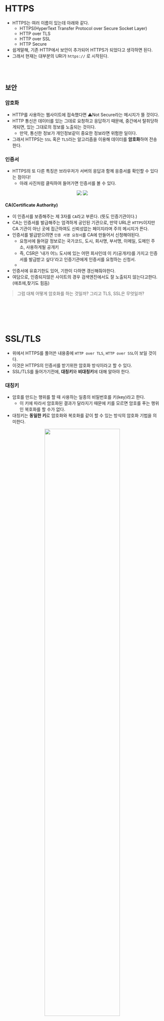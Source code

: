 # HTTPS
 - HTTPS는 여러 이름이 있는데 아래와 같다. 
   - HTTPS(HyperText Transfer Protocol over Secure Socket Layer)
   - HTTP over TLS
   - HTTP over SSL
   - HTTP Secure
 - 쉽게말해, 기존 HTTP에서 보안이 추가되어 HTTPS가 되었다고 생각하면 된다. 
 - 그래서 현재는 대부분의 URI가 `https://` 로 시작된다. 

<br></br>

## 보안 

### 암호화
 - HTTP를 사용하는 웹사이트에 접속했다면  ⚠️Not Secure라는 메시지가 뜰 것이다.
 - HTTP 통신은 데이터를 있는 그데로 요청하고 응답하기 때문에, 중간에서 탈취당하게되면, 있는 그대로의 정보를 노출되는 것이다. 
   - 만약, 통신한 정보가 개인정보같이 중요한 정보라면 위험한 일이다. 
 - 그래서 HTTPS는 `SSL` 혹은 `TLS`라는 알고리즘을 이용해 데이터를 **암호화**하여 전송한다.

### 인증서
 - HTTPS의 또 다른 특징은 브라우저가 서버의 응답과 함께 응증서를 확인할 수 있다는 점이다!
   - 아래 사진처럼 클릭하여 들어가면 인증서를 볼 수 있다.
<p align="center"><img src="https://user-images.githubusercontent.com/104331549/180140707-ec91574b-8994-47bc-8685-5a6e4881dc96.png">

<img src="https://user-images.githubusercontent.com/104331549/180141010-d9e7e87a-796c-4cb1-9985-a010121039ae.png">

</p>

#### CA(Certificate Authority) 
 - 이 인증서를 보증해주는 제 3자를 `CA`라고 부른다. (뜻도 인증기관이다.)
 - CA는 인증서를 발급해주는 엄격하게 공인된 기관으로, 만약 URL은 `HTTPS`이지만 CA 기관이 아닌 곳에 접근하여도 신뢰성없는 페이지라며 주의 메시지가 뜬다.
 - 인증서를 발급받으려면 `인증 서명 요청서`를 CA에 만들어서 신청해야된다.
   - 요청서에 들어갈 정보로는 국가코드, 도시, 회사명, 부서명, 이메일, 도메인 주소, 사용하게될 공개키
   - 즉, CSR은 '내가 어느 도시에 있는 어떤 회사인데 이 키(공개키)를 가지고 인증서를 발급받고 싶다'라고 인증기관에게 인증서를 요청하는 신청서.
   - 
 - 인증서에 유효기한도 있어, 기한이 다하면 갱신해줘야한다. 
 - 여담으로, 인증되지않은 사이트의 경우 검색엔진에서도 잘 노출되지 않는다고한다.(애초에,찾기도 힘듬)


> 그럼 대체 어떻게 암호화를 하는 것일까? 그리고 TLS, SSL은 무엇일까?

<br></br>
<br></br>

# SSL/TLS 
 - 위에서 HTTPS를 풀어쓴 내용중에 `HTTP over TLS`, `HTTP over SSL`이 보일 것이다.
 - 이것은 HTTPS의 인증서를 받기위한 암호화 방식이라고 할 수 있다.
 - SSL/TLS를 들어가기전에, **대칭키**와 **비대칭키**에 대해 알아야 한다.
### 대칭키
 - 암호를 만드는 행위를 할 때 사용하는 일종의 비밀번호를 키(key)라고 한다.
   - 이 키에 따라서 암호화된 결과가 달라지기 때문에 키를 모르면 암호를 푸는 행위인 복호화를 할 수가 없다. 
 - 대칭키는 **동일한 키**로 암호화와 복호화를 같이 할 수 있는 방식의 암호화 기법을 의미한다.

<p align="center"><img src="https://user-images.githubusercontent.com/104331549/180151160-07e7779e-78d7-480d-ad02-560461848732.png" width="70%"></p>

 - 즉, 암호화를 할 때 `abc`라는 값을 사용했다면, 복호화를 할 때 도 `abc`라는 값을 입력해줘야 된다.

### 비대칭키 
 > 하지만 대칭키 방식은 단점이 있다. 바로 암호화하고 복호화할 때 필요한 키(key)가 노출이되면, 외부인(공격자)이 암호의 내용을 복호화하여 볼 수 있기 때문이다.  
 > 이러한 문제를 해결하기 위해 나온 것이 비대칭키 방식이다.  
 
- 비대칭키 방식은 두개의 키를 갖게된다.
  - A키를 암호화를 하면 B키로 복호화할 수 있고, B키로 암호화하면 A키로 복호화할 수 있는 방식 
  - 두 키중 하나는 개인키(private)로 하고, 나머지 하나는 공개키(public)로 지정한다.
- 공개키 만드는 방식으로는 `PKCS12`을 많이 쓴다.
#### 암호화 복호화 과정
- 그래서 결국 공개키를 제공받은 클라이언트는 정보를 (공개키로)암호화한다.
- 이 암호화된 정보를 개인키를 가지고 있는 서버에게 전송한다.
- 개인키를 소유하고 있는 서버는 (개인키로)정보를 복호화하여 확인할 수 있다. 

> 결국 공개키로는 암호화 할 수 있지만, 복호화는 할 수 없기 때문에, 외부에서 공개키를 알아도 정보를 복호화 할 수 없다.

<p align="center"><img src="https://user-images.githubusercontent.com/104331549/180147199-2e75363e-2fc9-4390-88b4-413b3061b7c9.png" width="70%"></p>

<br></br>

## SSL 
 - SSL(Secure Sockets Layer, 보안 소켓 계층)
 - 서버와 클라이언트 사이에 교환되는 데이터를 암호화하여 보안을 유지하는 표준 기술
 - 당연히 해커가 전송되는 정보를 열람하거나 훔치는 것을 방지(스니핑, 스누핑 방지)
 - 개인키(private)와 공개키(public)의 대칭키 기반으로 암호화/복호화를 사용한다.(비대칭키와 대칭키의 혼합)
   - SSL 통신에 사용할 공개키를 클라이언트에게 제공한다.
   - 공개키로 암호화된 데이터는 개인키로만 복화화 할 수 있다.
 -  SSL 3.0 이후 지원이 중단되었음.

### TLS 
 - 1999년에 SSL 3.0의 업그레이드 버전으로 TLS 1.0이 공개되었다.(SSL의 업그레이드 버전)
 - 이후 SSL에서 TLS로 명칭이 변경되었으나, SSL이라는 명칭이 아직까지 보편적으로 사용되고 있어서 TLS/SSL을 혼용하여 사용한다.
 - 즉, SSL이랑 TLS는 같은 말이다


### 인증절차 
1. 사용자가 브라우저를 통해 서버에 접속하면, 서버에서 인증서를 사용자에게 제공.
2. 브라우저는 인증서를 발급한 인증기관이 브라우저에서 제공하는 인증기관 목록에 있는지 확인.(브라우저가 CA목록을 알고 있음)
3. 인증기관의 공개키를 이용해서 인증서를 복호화.
4. 복호화에 성공하는 것으로 인증완료.

> 네트워크를 통한 데이터 통신에 쓰이는 프로토콜인 TLS와 SSL의 오픈 소스 라이브러리 OpenSSL 이 있다.


### 동작방법
> 위에서 SSL은 비대킹키와 대칭키를 혼합해서 사용한다고 했다. 좀더 자세히 알아보자
 - 클라이언트와 서버가 주고 받는 **실제 정보**는 대칭키 방식으로 암호화하고
 - 이 대칭키를 공개키 방식으로 암호하 하여, 클라이언트와 서버가 정보를 주고 받게 된다. 
 - 이렇게 하는 이유는 정보를 비대칭키 방식으로 암호화하여 통신하게되면 매우 많은 컴퓨터 자원을 사용하기 때문이다. 

#### 1. 클라이언트가 서버에 접속한다. 이 단계를 Client Hello라고 한다. 
 - 주고 받는 정보
   - 클라이언트 측에서 생성한 랜덤 데이터
   - 클라이언트가 지원하는 암호화 방식들
     - 클라이언트와 서버가 지원하는 암호화 방식이 서로 다를 수 있기 때문에 상호간에 어떤 암호화 방식을 사용할 것인지에 대한 협상을 해야 합니다. 이 협상을 위해서 클라이언트 측에서는 자신이 사용할 수 있는 암호화 방식을 전송하게 됩니다.
   - 세션 아이디(이미 SSL 핸드쉐이킹한 경우)
     - 세션 아이디를 발급받은 경우, 사용할 연결에 대한 식별자를 전송
 
#### 2. 서버는 Client Hello에 대한 응답으로 Server Hello를 한다. 
- 주고받는 정보
  - 서버 측에서 생성한 랜덤 데이터
  - 서버가 선택한 클라이언트의 암호화 방식 
    - 클라이언트가 전달한 암호화 방식 중에서 서버 쪽에서도 사용할 수 있는 암호화 방식을 선택해서 클라이언트로 전달한다.
    - 이로써 암호화 방식에 대한 협상이 종료되고 서버와 클라이언트는 이 암호화 방식을 이용해서 정보를 교환하게 됩니다.
  - 인증서(서버의 공개키도 포함되어 있다.)

### 3. 클라이언트는 서버의 인증서가 맞는지 확인한다. 
 - HTTPS에 맞는 서버라면 CA에 의해서 발급된 인증서일텐데, 
 - 클라이언트는 내장된 CA리스트(이때 공개키도 같이 있다.)를 확인하다. 
   - 만약 CA리스트에 인증서가 없다면, 사용자에게 경고 메시지를 출력
 - 리스트에 있다면, 인증서가 CA에 의해서 발급된 것인지 확인한다.
   - CA의 공개키를 이용해서 인증서를 복호화하며, 복호화 성공시 인증서는 CA의 개인키로 암호화된 문서임이 보장된다.
 - 이로써, 인증서를 전송한 서버를 신뢰할 수 있게 된다.

> 이렇게 신뢰할 수 있는 서버라는 것이 확인이 되면 다음으로는 세션을 위한 준비를 한다.

### 4.`pre master secret`값을 서버에게 보낸다. 
 - 서버의 랜덤 데이터와 클라이언트가 생성한 랜덤 데이터를 조합해서 `pre master secret`이라는 키를 생성하게 된다.
 - 이 키값은 세션을 만들기위해서 서버로 보내줘야하는데, 
 - 이때 서버의 공개키로 pre master secret 값을 암호화해서 서버로 전송한다.
  

### 5. 서버는 `pre master secret` 값을 자신의 비공개키로 복호화합니다
 - 이로써, 서버와 클라이언트 모두 `pre master secret`값을 공유하게 된다.
 - 이제 이 키값은 master secret 값으로 만들고, master secret은 **session Key**를 생성한다.
   - 이젠 session key 값을 이용해서 서버와 클라이언트는 데이터를 대칭키 방식으로 암호화한 후에 주고 받을 수 있게 된다.

### 6. 클라이언트와 서버는 핸드쉐이크 단계의 종료를 서로에게 알린다.

### 7. 서로 메시지 교환을 한다.

### 8. 데이터 전송이 끝나면 
 - TLS 통신이 끝났음을 서로에게 알리고, 
 - 통신에서 사용한 대칭키인 세션키를 폐기한다.

<p align="center"><img src="https://user-images.githubusercontent.com/104331549/180240344-09e4098c-8f4c-47f3-a2a5-bd07ae30235d.png" width="70%"></p>

<br></br>
<br></br>

#  TLS 인증서 발급
## CA 기관
 - 클라이언트 웹 브라우저에 이미 리스트업(CA리스트)되어 있는 인증서를 발급해주는 유명한 CA기관들이 있다.
 - 금융결제원(KFTC)
   - 우리나라 금융산업의 핵심 인프라인 지급결제시스템을 구축 운영함으로써 사원은행 및 이용고객에게 다양하고 편리한 지급결제서비스를 제공하는 전문기관
   - 2008년 2월부터 Yessign 공인인증센터를 설립하여 운영함으로써, 국산 SSL 웹서버인증서 및 CodeSign 인증서를 발급하고 있으며, 
   - 2010년 부터 WildCard 및 Global인증서를 함께 판매하고 있다.


## 참고링크 
 - [OpenSSL SSL/TLS 인증서 발급받기](https://heodolf.tistory.com/94)
 - [SSL과 인증서 구조 이해하기](https://m.blog.naver.com/alice_k106/221468341565)
 - [SSL 인증서 발급 기관](https://12bme.tistory.com/80)